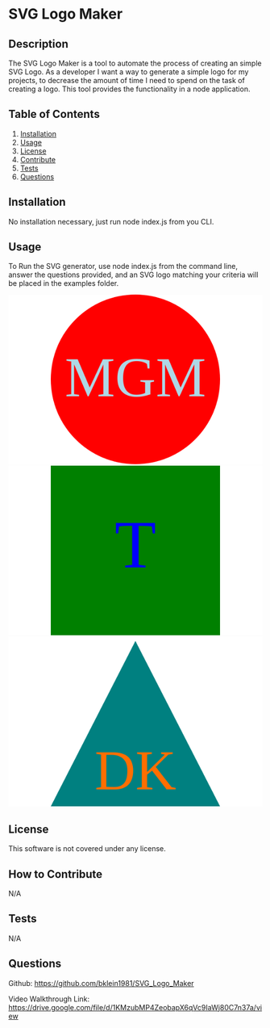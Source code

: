 # SVG Logo Maker

  

  ## Description
  The SVG Logo Maker is a tool to automate the process of creating an simple SVG Logo. As a developer I want a way to generate a simple logo for my projects, to decrease the amount of time I need to spend on the task of creating a logo. This tool provides the functionality in a node application.
  
  ## Table of Contents
  1. [Installation](#Installation)
  2. [Usage](#usage)
  3. [License](#license)
  4. [Contribute](#contribute)
  5. [Tests](#tests)
  6. [Questions](#questions)
  
  ## Installation
  No installation necessary, just run node index.js from you CLI.
  
  ## Usage
  To Run the SVG generator, use node index.js from the command line, answer the questions provided, and an SVG logo matching your criteria will be placed in the examples folder.

  ![Circles](./examples/circle%20sample.svg) ![Square](./examples/square%20sample.svg) ![Triangle](./examples/triangle%20sample.svg)
  
  ## License
  This software is not covered under any license.
  
  
  
  ## How to Contribute
  N/A
  
  ## Tests
  N/A
  
  ## Questions
  Github: https://github.com/bklein1981/SVG_Logo_Maker
  
  Video Walkthrough Link: https://drive.google.com/file/d/1KMzubMP4ZeobapX6qVc9IaWj80C7n37a/view
